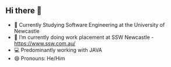 ## Hi there 👋

- :open_book: Currently Studying Software Engineering at the University of Newcastle
- 🔭 I’m currently doing work placement at SSW Newcastle - https://www.ssw.com.au/
- :computer: Predominantly working with JAVA
- 😄 Pronouns: He/Him
